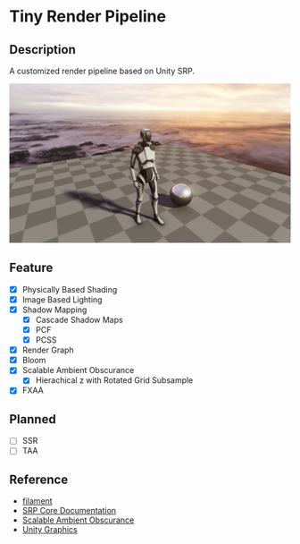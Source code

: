 # Tiny Render Pipeline

## Description

A customized render pipeline based on Unity SRP.

![TinyRenderPipeline](TinyRenderPipeline.png)

## Feature

- [x] Physically Based Shading
- [x] Image Based Lighting
- [x] Shadow Mapping
  - [x] Cascade Shadow Maps
  - [x] PCF
  - [x] PCSS
- [x] Render Graph
- [x] Bloom
- [x] Scalable Ambient Obscurance
  - [x] Hierachical z with Rotated Grid Subsample
- [x] FXAA

## Planned

- [ ] SSR
- [ ] TAA

## Reference

- [filament](https://github.com/google/filament)
- [SRP Core Documentation](https://docs.unity3d.com/Packages/com.unity.render-pipelines.core@latest)
- [Scalable Ambient Obscurance](https://research.nvidia.com/publication/2012-06_scalable-ambient-obscurance)
- [Unity Graphics](https://github.com/Unity-Technologies/Graphics)
